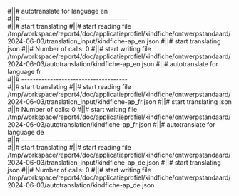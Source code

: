 #||# autotranslate for language en  
#||# -------------------------------------  
#||# start translating
#||# start reading file /tmp/workspace/report4/doc/applicatieprofiel/kindfiche/ontwerpstandaard/2024-06-03/translation_input/kindfiche-ap_en.json
#||# start translating json
#||# Number of calls: 0
#||# start writing file /tmp/workspace/report4/doc/applicatieprofiel/kindfiche/ontwerpstandaard/2024-06-03/autotranslation/kindfiche-ap_en.json
#||# autotranslate for language fr  
#||# -------------------------------------  
#||# start translating
#||# start reading file /tmp/workspace/report4/doc/applicatieprofiel/kindfiche/ontwerpstandaard/2024-06-03/translation_input/kindfiche-ap_fr.json
#||# start translating json
#||# Number of calls: 0
#||# start writing file /tmp/workspace/report4/doc/applicatieprofiel/kindfiche/ontwerpstandaard/2024-06-03/autotranslation/kindfiche-ap_fr.json
#||# autotranslate for language de  
#||# -------------------------------------  
#||# start translating
#||# start reading file /tmp/workspace/report4/doc/applicatieprofiel/kindfiche/ontwerpstandaard/2024-06-03/translation_input/kindfiche-ap_de.json
#||# start translating json
#||# Number of calls: 0
#||# start writing file /tmp/workspace/report4/doc/applicatieprofiel/kindfiche/ontwerpstandaard/2024-06-03/autotranslation/kindfiche-ap_de.json
